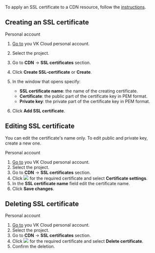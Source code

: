<info>

To apply an SSL certificate to a CDN resource, follow the [instructions](../manage-cdn/ssl).

</info>

## Creating an SSL certificate

<tabs>
<tablist>
<tab>Personal account</tab>
</tablist>
<tabpanel>

1. [Go to](https://msk.cloud.vk.com/app/) you VK Cloud personal account.
1. Select the project.
1. Go to **CDN** → **SSL certificates** section.
1. Click **Create SSL-certificate** or **Create**.
1. In the window that opens specify:

   - **SSL certificate name**: the name of the creating certificate.
   - **Certificate**: the public part of the certificate key in PEM format.
   - **Private key**: the private part of the certificate key in PEM format.

1. Click **Add SSL certificate**.

</tabpanel>
</tabs>

## Editing SSL certificate

<warn>

You can edit the certificate's name only. To edit public and private key, create a new one.

</warn>

<tabs>
<tablist>
<tab>Personal account</tab>
</tablist>
<tabpanel>

1. [Go to](https://msk.cloud.vk.com/app/) you VK Cloud personal account.
1. Select the project.
1. Go to **CDN** → **SSL certificates** section.
1. Click ![ ](/en/assets/more-icon.svg "inline") for the required certificate and select **Certificate settings**.
1. In the **SSL certificate name** field edit the certificate name.
1. Click **Save changes**.

</tabpanel>
</tabs>

## Deleting SSL certificate

<tabs>
<tablist>
<tab>Personal account</tab>
</tablist>
<tabpanel>

1. [Go to](https://msk.cloud.vk.com/app/) you VK Cloud personal account.
1. Select the project.
1. Go to **CDN** → **SSL certificates** section.
1. Click ![ ](/en/assets/more-icon.svg "inline") for the required certificate and select **Delete certificate**.
1. Confirm the deletion.

</tabpanel>
</tabs>
